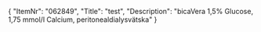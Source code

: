 {
  "ItemNr": "062849",
  "Title": "test",
  "Description": "bicaVera 1,5% Glucose, 1,75 mmol/l Calcium, peritonealdialysvätska"
}